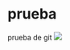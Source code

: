 # prueba
prueba de git
![]([https://github.com/ricardoramirezmora/prueba/blob/master/image.png](https://github.com/ricardoramirezmora/prueba/blob/master/Men%C3%BA%20de%20inicio.jpg))
